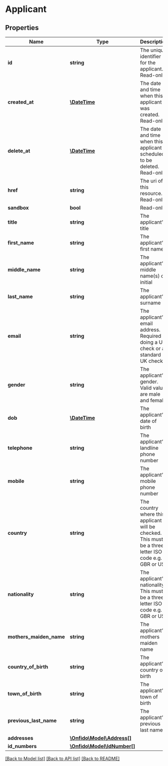 # Applicant

## Properties
Name | Type | Description | Notes
------------ | ------------- | ------------- | -------------
**id** | **string** | The unique identifier for the applicant. Read-only. | [optional] 
**created_at** | [**\DateTime**](\DateTime.md) | The date and time when this applicant was created. Read-only. | [optional] 
**delete_at** | [**\DateTime**](\DateTime.md) | The date and time when this applicant is scheduled to be deleted. Read-only. | [optional] 
**href** | **string** | The uri of this resource. Read-only. | [optional] 
**sandbox** | **bool** | Read-only. | [optional] 
**title** | **string** | The applicant’s title | [optional] 
**first_name** | **string** | The applicant’s first name | [optional] 
**middle_name** | **string** | The applicant’s middle name(s) or initial | [optional] 
**last_name** | **string** | The applicant’s surname | [optional] 
**email** | **string** | The applicant’s email address. Required if doing a US check or a standard UK check. | [optional] 
**gender** | **string** | The applicant’s gender. Valid values are male and female. | [optional] 
**dob** | [**\DateTime**](\DateTime.md) | The applicant’s date of birth | [optional] 
**telephone** | **string** | The applicant’s landline phone number | [optional] 
**mobile** | **string** | The applicant’s mobile phone number | [optional] 
**country** | **string** | The country where this applicant will be checked. This must be a three-letter ISO code e.g. GBR or USA | [optional] 
**nationality** | **string** | The applicant&#39;s nationality. This must be a three-letter ISO code e.g. GBR or USA | [optional] 
**mothers_maiden_name** | **string** | The applicant’s mothers maiden name | [optional] 
**country_of_birth** | **string** | The applicant’s country of birth | [optional] 
**town_of_birth** | **string** | The applicant’s town of birth | [optional] 
**previous_last_name** | **string** | The applicant’s previous last name | [optional] 
**addresses** | [**\Onfido\Model\Address[]**](Address.md) |  | [optional] 
**id_numbers** | [**\Onfido\Model\IdNumber[]**](IdNumber.md) |  | [optional] 

[[Back to Model list]](../README.md#documentation-for-models) [[Back to API list]](../README.md#documentation-for-api-endpoints) [[Back to README]](../README.md)


